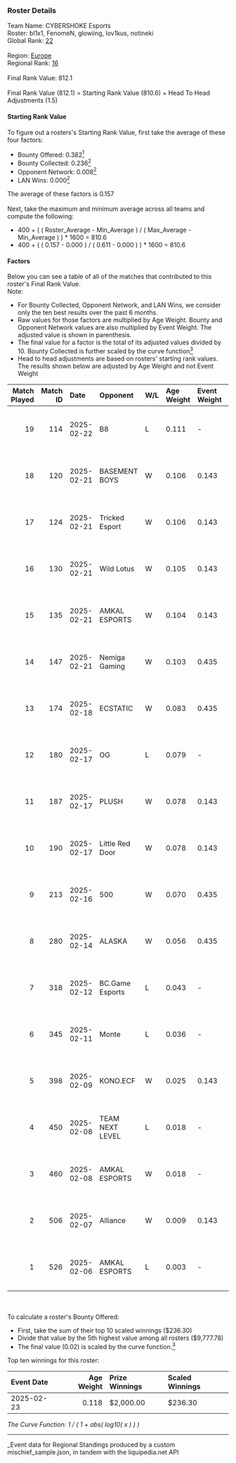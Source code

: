 ### Roster Details<br />
Team Name: CYBERSHOKE Esports<br />
Roster: bl1x1, FenomeN, glowiing, lov1kus, notineki<br />
Global Rank: [22](../../standings_global_2025_08_04.md)<br />
<br />
Region: [Europe]( ../../standings_europe_2025_08_04.md)<br />
Regional Rank: [16]( ../../standings_europe_2025_08_04.md)<br />
<br />
Final Rank Value:  812.1<br />
<br />
Final Rank Value (812.1) = Starting Rank Value (810.6) + Head To Head Adjustments (1.5)<br />

#### Starting Rank Value<br />
To figure out a rosters's Starting Rank Value, first take the average of these four factors:<br />
- Bounty Offered: 0.382[<sup>1</sup>](#table2)
- Bounty Collected: 0.236[<sup>2</sup>](#table1)
- Opponent Network: 0.008[<sup>2</sup>](#table1)
- LAN Wins: 0.000[<sup>2</sup>](#table1)

The average of these factors is 0.157<br />
<br />
Next, take the maximum and minimum average across all teams and compute the following:<br />
- 400 + ( ( Roster_Average - Min_Average ) / ( Max_Average - Min_Average ) ) * 1600 = 810.6
- 400 + ( ( 0.157 - 0.000 ) / ( 0.611 - 0.000 ) ) * 1600 = 810.6


#### Factors<br />
Below you can see a table of all of the matches that contributed to this roster's Final Rank Value.<br />
Note:<br />

- For Bounty Collected, Opponent Network, and LAN Wins, we consider only the ten best results over the past 6 months.
- Raw values for those factors are multiplied by Age Weight. Bounty and Opponent Network values are also multiplied by Event Weight. The adjusted value is shown in parenthesis.
- The final value for a factor is the total of its adjusted values divided by 10. Bounty Collected is further scaled by the curve function[<sup>3</sup>](#curveFunction)
- Head to head adjustments are based on rosters' starting rank values. The results shown below are adjusted by Age Weight and not Event Weight
<span id="table1"></span><br />


| Match Played | Match ID | Date       | Opponent        | W/L | Age Weight | Event Weight | Bounty Collected | Opponent Network | LAN Wins  | H2H Adj. | Roster                                      |
| -: | -: | :- | :- | :- | :- | :- | :- | :- | :- | -: | :- |
|           19 |      114 | 2025-02-22 | B8              | L   | 0.111      | -            | -                | -                | -         |    -0.89 | bl1x1, FenomeN, glowiing, lov1kus, notineki |
|           18 |      120 | 2025-02-21 | BASEMENT BOYS   | W   | 0.106      | 0.143        | 0.000 (0.000)    | 0.473 (0.007)    | 0 (0.000) |     0.31 | bl1x1, FenomeN, glowiing, lov1kus, notineki |
|           17 |      124 | 2025-02-21 | Tricked Esport  | W   | 0.106      | 0.143        | 0.000 (0.000)    | 0.734 (0.011)    | 0 (0.000) |     0.31 | bl1x1, FenomeN, glowiing, lov1kus, notineki |
|           16 |      130 | 2025-02-21 | Wild Lotus      | W   | 0.105      | 0.143        | 0.000 (0.000)    | 0.157 (0.002)    | 0 (0.000) |     0.30 | bl1x1, FenomeN, glowiing, lov1kus, notineki |
|           15 |      135 | 2025-02-21 | AMKAL ESPORTS   | W   | 0.104      | 0.143        | 0.000 (0.000)    | -                | 0 (0.000) |     0.47 | bl1x1, FenomeN, glowiing, lov1kus, notineki |
|           14 |      147 | 2025-02-21 | Nemiga Gaming   | W   | 0.103      | 0.435        | 0.013 (0.001)    | 0.121 (0.005)    | 0 (0.000) |     0.86 | bl1x1, FenomeN, glowiing, lov1kus, notineki |
|           13 |      174 | 2025-02-18 | ECSTATIC        | W   | 0.083      | 0.435        | 0.000 (0.000)    | 0.837 (0.030)    | 0 (0.000) |     0.45 | bl1x1, FenomeN, glowiing, lov1kus, notineki |
|           12 |      180 | 2025-02-17 | OG              | L   | 0.079      | -            | -                | -                | -         |    -2.03 | bl1x1, FenomeN, glowiing, lov1kus, notineki |
|           11 |      187 | 2025-02-17 | PLUSH           | W   | 0.078      | 0.143        | 0.000 (0.000)    | 0.117 (0.001)    | 0 (0.000) |     0.22 | bl1x1, FenomeN, glowiing, lov1kus, notineki |
|           10 |      190 | 2025-02-17 | Little Red Door | W   | 0.078      | 0.143        | 0.000 (0.000)    | -                | 0 (0.000) |     0.22 | bl1x1, FenomeN, glowiing, lov1kus, notineki |
|            9 |      213 | 2025-02-16 | 500             | W   | 0.070      | 0.435        | 0.147 (0.004)    | 0.484 (0.015)    | 0 (0.000) |     1.47 | bl1x1, FenomeN, glowiing, lov1kus, notineki |
|            8 |      280 | 2025-02-14 | ALASKA          | W   | 0.056      | 0.435        | 0.032 (0.001)    | 0.420 (0.010)    | 0 (0.000) |     1.64 | bl1x1, FenomeN, glowiing, lov1kus, notineki |
|            7 |      318 | 2025-02-12 | BC.Game Esports | L   | 0.043      | -            | -                | -                | -         |    -0.46 | bl1x1, FenomeN, glowiing, lov1kus, notineki |
|            6 |      345 | 2025-02-11 | Monte           | L   | 0.036      | -            | -                | -                | -         |    -0.93 | bl1x1, FenomeN, glowiing, lov1kus, notineki |
|            5 |      398 | 2025-02-09 | KONO.ECF        | W   | 0.025      | 0.143        | -                | 0.194 (0.001)    | -         |     0.07 | bl1x1, FenomeN, glowiing, lov1kus, notineki |
|            4 |      450 | 2025-02-08 | TEAM NEXT LEVEL | L   | 0.018      | -            | -                | -                | -         |    -0.49 | bl1x1, FenomeN, glowiing, lov1kus, notineki |
|            3 |      460 | 2025-02-08 | AMKAL ESPORTS   | W   | 0.018      | -            | -                | -                | -         |     0.08 | bl1x1, FenomeN, glowiing, lov1kus, notineki |
|            2 |      506 | 2025-02-07 | Alliance        | W   | 0.009      | 0.143        | -                | 0.773 (0.001)    | -         |     0.03 | bl1x1, FenomeN, glowiing, lov1kus, notineki |
|            1 |      526 | 2025-02-06 | AMKAL ESPORTS   | L   | 0.003      | -            | -                | -                | -         |    -0.09 | bl1x1, FenomeN, glowiing, lov1kus, notineki |

<br />
<span id="table2"></span><br />
To calculate a roster's Bounty Offered:<br />

- First, take the sum of their top 10 scaled winnings ($236.30)
- Divide that value by the 5th highest value among all rosters ($9,777.78)
- The final value (0.02) is scaled by the curve function.[<sup>3</sup>](#curveFunction)

Top ten winnings for this roster:<br />

| Event Date | Age Weight | Prize Winnings | Scaled Winnings |
| :- | -: | :- | :- |
| 2025-02-23 |      0.118 | $2,000.00      | $236.30         |


<span id="curveFunction"></span>_The Curve Function: 1 / ( 1 + abs( log10( x ) ) )_<br />

---
_Event data for Regional Standings produced by a custom mischief_sample.json, in tandem with the liquipedia.net API<br />

